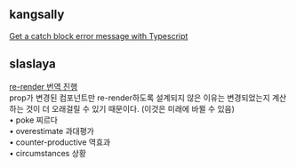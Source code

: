 <h2>kangsally</h2><a href="https://www.notion.so/study66/Get-a-catch-block-error-message-with-TypeScript-6069feb523f74f56abc48d6f51131d94">Get a catch block error message with Typescript</a><h2>slaslaya</h2><a href="https://www.notion.so/study66/Why-React-Re-Renders-632594dbb8264729b456f6050993f1ef#837848dd4aff42719c24ea744201bf91">re-render 번역 진행</a><br>prop가 변경된 컴포넌트만 re-render하도록 설계되지 않은 이유는 변경되었는지 계산하는 것이 더 오래걸릴 수 있기 때문이다. (이것은 미래에 바뀔 수 있음)<br>• poke 찌르다<br>• overestimate 과대평가<br>• counter-productive 역효과<br>• circumstances 상황